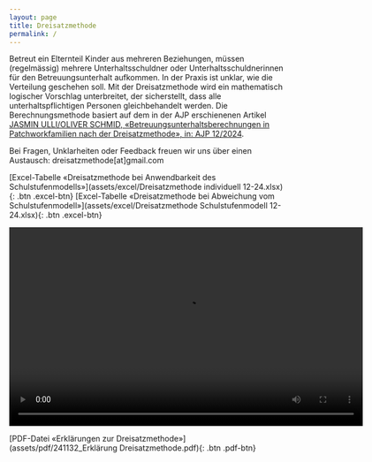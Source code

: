 ```yaml
---
layout: page
title: Dreisatzmethode
permalink: /
---
```


Betreut ein Elternteil Kinder aus mehreren Beziehungen, müssen (regelmässig) mehrere Unterhaltsschuldner oder Unterhaltsschuldnerinnen für den Betreuungsunterhalt aufkommen. In der
Praxis ist unklar, wie die Verteilung geschehen soll. Mit der Dreisatzmethode wird ein mathematisch logischer Vorschlag unterbreitet, der sicherstellt,
dass alle unterhaltspflichtigen Personen gleichbehandelt werden. Die Berechnungsmethode basiert auf dem in der AJP erschienenen Artikel  [JASMIN ULLI/OLIVER SCHMID,
«Betreuungsunterhaltsberechnungen in Patchworkfamilien nach der Dreisatzmethode», in: AJP 12/2024](https://www.dike.ch/zeitschriften/ajp-pja).

Bei Fragen, Unklarheiten oder Feedback freuen wir uns über einen Austausch: dreisatzmethode[at]gmail.com


 [Excel-Tabelle «Dreisatzmethode bei Anwendbarkeit des Schulstufenmodells»](assets/excel/Dreisatzmethode individuell 12-24.xlsx){: .btn .excel-btn} [Excel-Tabelle «Dreisatzmethode bei Abweichung vom Schulstufenmodell»](assets/excel/Dreisatzmethode Schulstufenmodell 12-24.xlsx){: .btn .excel-btn}

<video width="640" height="360" controls>
  <source src="assets/video/Erklärvideo_final_1.0.mp4" type="video/mp4">
  Dein Browser unterstützt dieses Videoformat nicht.
</video>

[PDF-Datei «Erklärungen zur Dreisatzmethode»](assets/pdf/241132_Erklärung Dreisatzmethode.pdf){: .btn .pdf-btn}
